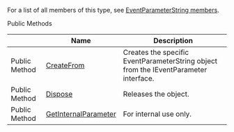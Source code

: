 For a list of all members of this type, see [EventParameterString members](Eplan.EplApi.AFu~Eplan.EplApi.ApplicationFramework.EventParameterString_members.html).

Public Methods

|  | Name | Description |
| --- | --- | --- |
| Public Method | [CreateFrom](Eplan.EplApi.AFu~Eplan.EplApi.ApplicationFramework.EventParameterString~CreateFrom.html) | Creates the specific EventParameterString object from the IEventParameter interface. |
| Public Method | [Dispose](Eplan.EplApi.AFu~Eplan.EplApi.ApplicationFramework.EventParameterString~Dispose().html) | Releases the object. |
| Public Method | [GetInternalParameter](Eplan.EplApi.AFu~Eplan.EplApi.ApplicationFramework.EventParameterString~GetInternalParameter.html) | For internal use only. |

